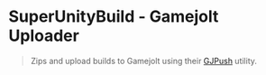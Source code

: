 # SuperUnityBuild - Gamejolt Uploader
> Zips and upload builds to Gamejolt using their [GJPush](https://github.com/gamejolt/cli) utility.

